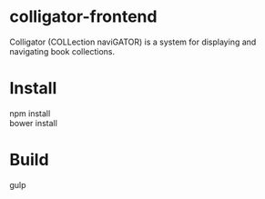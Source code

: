 # colligator-frontend
Colligator (COLLection naviGATOR) is a system for displaying and navigating book collections.

# Install
npm install  
bower install

# Build
gulp
